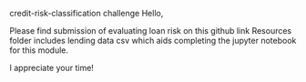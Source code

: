 credit-risk-classification challenge
Hello,

Please find submission of evaluating loan risk on this github link
Resources folder includes lending data csv which aids completing the jupyter notebook for this module.

I appreciate your time!

